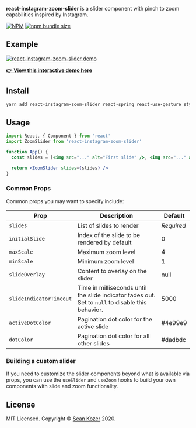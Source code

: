 **react-instagram-zoom-slider** is a slider component with pinch to zoom capabilities inspired by Instagram.

[![NPM](https://img.shields.io/npm/v/react-instagram-zoom-slider?style=flat-square)](https://www.npmjs.com/package/react-instagram-zoom-slider)
[![npm bundle size](https://img.shields.io/bundlephobia/minzip/react-instagram-zoom-slider?style=flat-square)](https://bundlephobia.com/result?p=react-instagram-zoom-slider)

## Example

[![react-instagram-zoom-slider demo](https://i.imgur.com/cpz7qNY.gif)](https://skozer.github.io/react-instagram-zoom-slider/)

[**👉 View this interactive demo here**](https://skozer.github.io/react-instagram-zoom-slider/)

## Install

```bash
yarn add react-instagram-zoom-slider react-spring react-use-gesture styled-components
```

## Usage

```jsx
import React, { Component } from 'react'
import ZoomSlider from 'react-instagram-zoom-slider'

function App() {
  const slides = [<img src="..." alt="First slide" />, <img src="..." alt="Second slide" />]

  return <ZoomSlider slides={slides} />
}
```

### Common Props

Common props you may want to specify include:

| Prop                    | Description                                                                                          | Default    |
| ----------------------- | ---------------------------------------------------------------------------------------------------- | ---------- |
| `slides`                | List of slides to render                                                                             | _Required_ |
| `initialSlide`          | Index of the slide to be rendered by default                                                         | 0          |
| `maxScale`              | Maximum zoom level                                                                                   | 4          |
| `minScale`              | Minimum zoom level                                                                                   | 1          |
| `slideOverlay`          | Content to overlay on the slider                                                                     | null       |
| `slideIndicatorTimeout` | Time in milliseconds until the slide indicator fades out.<br>Set to `null` to disable this behavior. | 5000       |
| `activeDotColor`        | Pagination dot color for the active slide                                                            | #4e99e9    |
| `dotColor`              | Pagination dot color for all other slides                                                            | #dadbdc    |

### Building a custom slider

If you need to customize the slider components beyond what is available
via props, you can use the `useSlider` and `useZoom` hooks to build your
own components with slide and zoom functionality.

## License

MIT Licensed. Copyright © [Sean Kozer](https://github.com/skozer) 2020.
